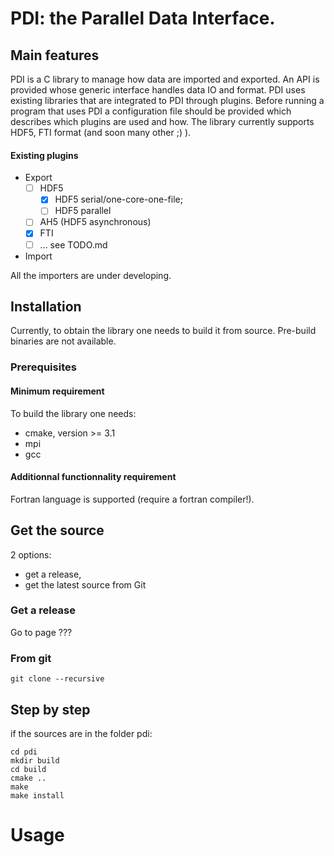 # PDI: the Parallel Data Interface.

## Main features
PDI is a C library to manage how data are imported and exported.
An API is provided whose generic interface handles data IO and format.
PDI uses existing libraries that are integrated to PDI through plugins.
Before running a program that uses PDI a configuration file should be provided which describes which plugins are used and how.
The library currently supports HDF5, FTI format (and soon many other ;) ).


#### Existing plugins
* Export
    * [ ] HDF5
    	* [x] HDF5 serial/one-core-one-file;
    	* [ ] HDF5 parallel
	* [ ] AH5 (HDF5 asynchronous)
    * [x] FTI
    * [ ] ... see TODO.md
* Import

All the importers are under developing.


## Installation
Currently, to obtain the library one needs to build it from source.
Pre-build binaries are not available.

### Prerequisites
#### Minimum requirement
To build the library one needs:
 * cmake, version >= 3.1
 * mpi 
 * gcc
 
#### Additionnal functionnality requirement
Fortran language is supported (require a fortran compiler!).

## Get the source

2 options:
* get a release,
* get the latest source from Git

### Get a release

Go to page ???

### From git

```
git clone --recursive 
```

## Step by step
if the sources are in the folder pdi:


```
cd pdi
mkdir build
cd build
cmake .. 
make
make install
```

# Usage

